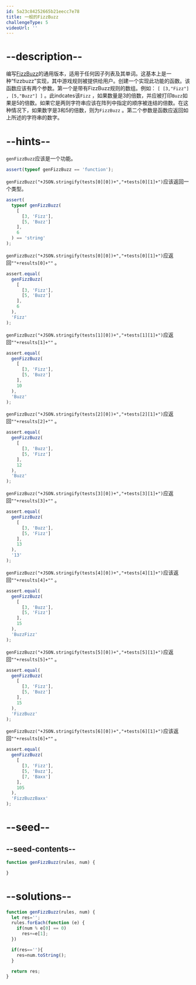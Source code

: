 ```yaml
---
id: 5a23c84252665b21eecc7e78
title: 一般的FizzBu​​zz
challengeType: 5
videoUrl: ''
---
```


# --description--

编写[FizzBu​​zz](http://rosettacode.org/wiki/FizzBuzz)的通用版本，适用于任何因子列表及其单词。这基本上是一种“fizzbuzz”实现，其中游戏规则被提供给用户。创建一个实现此功能的函数。该函数应该有两个参数。第一个是带有FizzBu​​zz规则的数组。例如： `[ [3,"Fizz"] , [5,"Buzz"] ]` 。此indcates该`Fizz` ，如果数量是3的倍数，并应被打印`Buzz`如果是5的倍数。如果它是两则字符串应该在阵列中指定的顺序被连结的倍数。在这种情况下，如果数字是3和5的倍数，则为`FizzBuzz` 。第二个参数是函数应返回如上所述的字符串的数字。

# --hints--

`genFizzBuzz`应该是一个功能。

```js
assert(typeof genFizzBuzz == 'function');
```

`genFizzBuzz("+JSON.stringify(tests[0][0])+","+tests[0][1]+")`应该返回一个类型。

```js
assert(
  typeof genFizzBuzz(
    [
      [3, 'Fizz'],
      [5, 'Buzz']
    ],
    6
  ) == 'string'
);
```

`genFizzBuzz("+JSON.stringify(tests[0][0])+","+tests[0][1]+")`应返回`""+results[0]+""` 。

```js
assert.equal(
  genFizzBuzz(
    [
      [3, 'Fizz'],
      [5, 'Buzz']
    ],
    6
  ),
  'Fizz'
);
```

`genFizzBuzz("+JSON.stringify(tests[1][0])+","+tests[1][1]+")`应返回`""+results[1]+""` 。

```js
assert.equal(
  genFizzBuzz(
    [
      [3, 'Fizz'],
      [5, 'Buzz']
    ],
    10
  ),
  'Buzz'
);
```

`genFizzBuzz("+JSON.stringify(tests[2][0])+","+tests[2][1]+")`应返回`""+results[2]+""` 。

```js
assert.equal(
  genFizzBuzz(
    [
      [3, 'Buzz'],
      [5, 'Fizz']
    ],
    12
  ),
  'Buzz'
);
```

`genFizzBuzz("+JSON.stringify(tests[3][0])+","+tests[3][1]+")`应返回`""+results[3]+""` 。

```js
assert.equal(
  genFizzBuzz(
    [
      [3, 'Buzz'],
      [5, 'Fizz']
    ],
    13
  ),
  '13'
);
```

`genFizzBuzz("+JSON.stringify(tests[4][0])+","+tests[4][1]+")`应该返回`""+results[4]+""` 。

```js
assert.equal(
  genFizzBuzz(
    [
      [3, 'Buzz'],
      [5, 'Fizz']
    ],
    15
  ),
  'BuzzFizz'
);
```

`genFizzBuzz("+JSON.stringify(tests[5][0])+","+tests[5][1]+")`应返回`""+results[5]+""` 。

```js
assert.equal(
  genFizzBuzz(
    [
      [3, 'Fizz'],
      [5, 'Buzz']
    ],
    15
  ),
  'FizzBuzz'
);
```

`genFizzBuzz("+JSON.stringify(tests[6][0])+","+tests[6][1]+")`应该返回`""+results[6]+""` 。

```js
assert.equal(
  genFizzBuzz(
    [
      [3, 'Fizz'],
      [5, 'Buzz'],
      [7, 'Baxx']
    ],
    105
  ),
  'FizzBuzzBaxx'
);
```

# --seed--

## --seed-contents--

```js
function genFizzBuzz(rules, num) {

}
```

# --solutions--

```js
function genFizzBuzz(rules, num) {
  let res='';
  rules.forEach(function (e) {
    if(num % e[0] == 0)
      res+=e[1];
  })

  if(res==''){
    res=num.toString();
  }

  return res;
}
```
